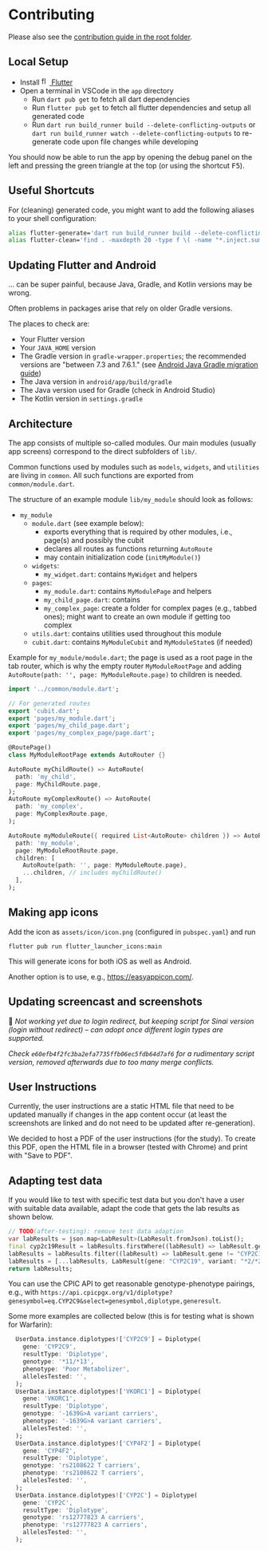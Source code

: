 # Contributing

Please also see the [contribution guide in the root folder](../CONTRIBUTING.md).

## Local Setup

- Install [<img alt="flutter-logo"
  src="https://user-images.githubusercontent.com/82543715/142913349-54aafb75-8938-4299-b308-ecd2c4a226e7.png"
  width="16" height="16"> Flutter](https://flutter.dev/docs/get-started/install)
- Open a terminal in VSCode in the `app` directory
  - Run `dart pub get` to fetch all dart dependencies
  - Run `flutter pub get` to fetch all flutter dependencies and setup all
    generated code
  - Run `dart run build_runner build --delete-conflicting-outputs` or
    `dart run build_runner watch --delete-conflicting-outputs` to
    re-generate code upon file changes while developing

You should now be able to run the app by opening the debug panel on the left and
pressing the green triangle at the top (or using the shortcut <kbd>F5</kbd>).

## Useful Shortcuts

For (cleaning) generated code, you might want to add the following aliases to
your shell configuration:

```bash
alias flutter-generate='dart run build_runner build --delete-conflicting-outputs'
alias flutter-clean='find . -maxdepth 20 -type f \( -name "*.inject.summary" -o -name "*.inject.dart" -o  -name "*.g.dart" \) -delete'
```

## Updating Flutter and Android

... can be super painful, because Java, Gradle, and Kotlin versions may be
wrong.

Often problems in packages arise that rely on older Gradle versions.

The places to check are:

- Your Flutter version
- Your `JAVA_HOME` version
- The Gradle version in `gradle-wrapper.properties`; the recommended versions
  are "between 7.3 and 7.6.1." (see
  [Android Java Gradle migration guide](https://docs.flutter.dev/release/breaking-changes/android-java-gradle-migration-guide))
- The Java version in `android/app/build/gradle`
- The Java version used for Gradle (check in Android Studio)
- The Kotlin version in `settings.gradle`

## Architecture

The app consists of multiple so-called modules. Our main modules (usually app
screens) correspond to the direct subfolders of `lib/`.

Common functions used by modules such as `models`, `widgets`, and `utilities`
are living in `common`. All such functions are exported from
`common/module.dart`.

The structure of an example module `lib/my_module` should look as follows:

- `my_module`
  - `module.dart` (see example below):
    - exports everything that is required by other modules, i.e., page(s) and
      possibly the cubit
    - declares all routes as functions returning `AutoRoute`
    - may contain initialization code (`initMyModule()`)
  - `widgets`:
    - `my_widget.dart`: contains `MyWidget` and helpers
  - `pages`:
    - `my_module.dart`: contains `MyModulePage` and helpers
    - `my_child_page.dart`: contains
    - `my_complex_page`: create a folder for complex pages (e.g., tabbed ones);
      might want to create an own module if getting too complex
  - `utils.dart`: contains utilities used throughout this module
  - `cubit.dart`: contains `MyModuleCubit` and `MyModuleState`s (if needed)

Example for `my_module/module.dart`; the page is used as a root page in the tab
router, which is why the empty router `MyModuleRootPage` and adding
`AutoRoute(path: '', page: MyModuleRoute.page)` to children is needed.

```dart
import '../common/module.dart';

// For generated routes
export 'cubit.dart';
export 'pages/my_module.dart';
export 'pages/my_child_page.dart';
export 'pages/my_complex_page/page.dart';

@RoutePage()      
class MyModuleRootPage extends AutoRouter {}

AutoRoute myChildRoute() => AutoRoute(
  path: 'my_child',
  page: MyChildRoute.page,
);
AutoRoute myComplexRoute() => AutoRoute(
  path: 'my_complex',
  page: MyComplexRoute.page,
);

AutoRoute myModuleRoute({ required List<AutoRoute> children }) => AutoRoute(
  path: 'my_module',
  page: MyModuleRootRoute.page,
  children: [
    AutoRoute(path: '', page: MyModuleRoute.page),
    ...children, // includes myChildRoute()
  ],
);
```

## Making app icons

Add the icon as `assets/icon/icon.png` (configured in `pubspec.yaml`) and run

```shell
flutter pub run flutter_launcher_icons:main
```

This will generate icons for both iOS as well as Android.

Another option is to use, e.g., <https://easyappicon.com/>.

## Updating screencast and screenshots

🙅 _Not working yet due to login redirect, but keeping script for Sinai_
_version (login without redirect) – can adopt once different login types are_
_supported._

_Check `e60efb4f2fc3ba2efa7735ffb06ec5fdb64d7af6` for a rudimentary script_
_version, removed afterwards due to too many merge conflicts._

## User Instructions

Currently, the user instructions are a static HTML file that need to be updated
manually if changes in the app content occur (at least the screenshots are
linked and do not need to be updated after re-generation).

We decided to host a PDF of the user instructions (for the study). To create
this PDF, open the HTML file in a browser (tested with Chrome) and print with
"Save to PDF".

## Adapting test data

If you would like to test with specific test data but you don't have a user with
suitable data available, adapt the code that gets the lab results as shown below.

```dart
// TODO(after-testing): remove test data adaption
var labResults = json.map<LabResult>(LabResult.fromJson).toList();
final cyp2c19Result = labResults.firstWhere((labResult) => labResult.gene == "CYP2C19");
labResults = labResults.filter((labResult) => labResult.gene != "CYP2C19").toList();
labResults = [...labResults, LabResult(gene: "CYP2C19", variant: "*2/*2", phenotype: "Poor Metabolizer", allelesTested: cyp2c19Result.allelesTested)];
return labResults;
```

You can use the CPIC API to get reasonable genotype-phenotype pairings, e.g.,
with
`https://api.cpicpgx.org/v1/diplotype?genesymbol=eq.CYP2C9&select=genesymbol,diplotype,generesult`.

Some more examples are collected below (this is for testing what is shown for
Warfarin):

```dart
  UserData.instance.diplotypes!['CYP2C9'] = Diplotype(
    gene: 'CYP2C9',
    resultType: 'Diplotype',
    genotype: '*11/*13',
    phenotype: 'Poor Metabolizer',
    allelesTested: '',
  );
  UserData.instance.diplotypes!['VKORC1'] = Diplotype(
    gene: 'VKORC1',
    resultType: 'Diplotype',
    genotype: '-1639G>A variant carriers',
    phenotype: '-1639G>A variant carriers',
    allelesTested: '',
  );
  UserData.instance.diplotypes!['CYP4F2'] = Diplotype(
    gene: 'CYP4F2',
    resultType: 'Diplotype',
    genotype: 'rs2108622 T carriers',
    phenotype: 'rs2108622 T carriers',
    allelesTested: '',
  );
  UserData.instance.diplotypes!['CYP2C'] = Diplotype(
    gene: 'CYP2C',
    resultType: 'Diplotype',
    genotype: 'rs12777823 A carriers',
    phenotype: 'rs12777823 A carriers',
    allelesTested: '',
  );
```
